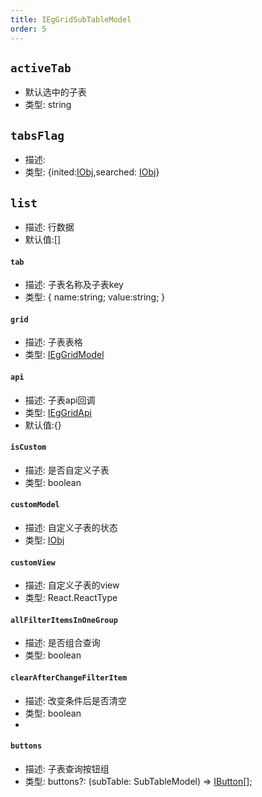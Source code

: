 ```yaml
---
title: IEgGridSubTableModel
order: 5
---
```


## `activeTab`
- 默认选中的子表
- 类型: string

## `tabsFlag`
- 描述: 
- 类型: {inited:[IObj](./ieg-grid-types#IObj),searched: [IObj](./ieg-grid-types#IObj)}


## `list`
- 描述: 行数据
- 默认值:[]

#### `tab`
- 描述: 子表名称及子表key
- 类型: { name:string; value:string; }

#### `grid`
- 描述: 子表表格
- 类型: [IEgGridModel](./ieg-grid-model#columns) 

#### `api`
- 描述: 子表api回调
- 类型: [IEgGridApi](./ieg-grid-api#onRowClick)
- 默认值:{}

#### `isCustom`
- 描述: 是否自定义子表
- 类型: boolean

#### `customModel`
- 描述: 自定义子表的状态
- 类型: [IObj](./ieg-grid-types#IObj)

#### `customView`
- 描述: 自定义子表的view
- 类型: React.ReactType

#### `allFilterItemsInOneGroup`
- 描述: 是否组合查询
- 类型: boolean

#### `clearAfterChangeFilterItem`
- 描述: 改变条件后是否清空
- 类型: boolean
- 
#### `buttons`
- 描述: 子表查询按钮组
- 类型: buttons?: (subTable: SubTableModel) => [IButton](../permission#主表按钮配置项)[];
